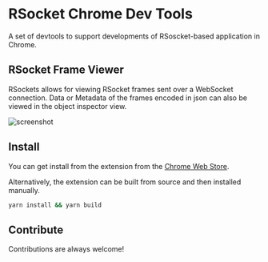# RSocket Chrome Dev Tools

A set of devtools to support developments of RSoscket-based application in Chrome. 

## RSocket Frame Viewer

RSockets allows for viewing RSocket frames sent over a WebSocket connection. Data or Metadata of the frames encoded in json can also be viewed in the object inspector view. 

![screenshot](./screenshot.png)

## Install

You can get install from the extension from the [Chrome Web Store](https://chromewebstore.google.com/detail/rsocket-frame-inspector/ngahaeldlnilenncggaldohkbbenhedl). 

Alternatively, the extension can be built from source and then installed manually. 

```bash
yarn install && yarn build
```

## Contribute

Contributions are always welcome!

